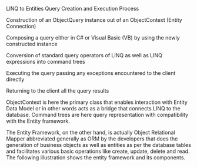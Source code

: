 LINQ to Entities Query Creation and Execution Process

Construction of an ObjectQuery instance out of an ObjectContext (Entity Connection)

Composing a query either in C# or Visual Basic (VB) by using the newly constructed instance

Conversion of standard query operators of LINQ as well as LINQ expressions into command trees

Executing the query passing any exceptions encountered to the client directly

Returning to the client all the query results

ObjectContext is here the primary class that enables interaction with Entity Data Model or in other words acts as a bridge that connects LINQ to the database. Command trees are here query representation with compatibility with the Entity framework.

The Entity Framework, on the other hand, is actually Object Relational Mapper abbreviated generally as ORM by the developers that does the generation of business objects as well as entities as per the database tables and facilitates various basic operations like create, update, delete and read. The following illustration shows the entity framework and its components.
